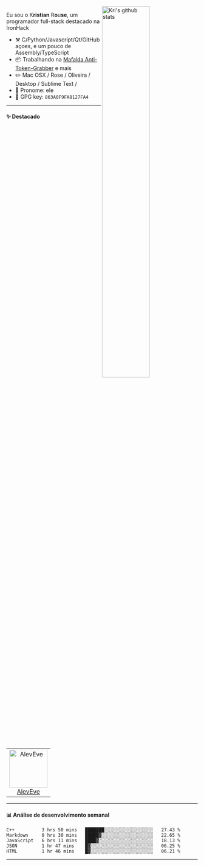 <img align="right" alt="Kri's github stats" width="50%" src="https://github-readme-stats.vercel.app/api?username=kristianrose&show_icons=true">

Eu sou o K**ristian** R**o**u**se**, um programador full-stack destacado na IronHack

-   :hammer_and_pick: C/Python/Javascript/Qt/GitHub açoes, e um pouco de Assembly/TypeScript
-   :package: Trabalhando na [Mafalda Anti-Token-Grabber](https://github.com/kristianrose) e mais
-   :pencil2: Mac OSX / Rose / Oliveira / Desktop / Sublime Text / 
-   :man: Pronome: ele
-   :key: GPG key: `863A0F9FA8127FA4`

---

#### :sparkles: Destacado


<table>
  <tr>
    <td align="center">
      <a href="https://github.com/AlevEve">
        <img src="https://avatars.githubusercontent.com/u/74690952?s=460&u=590e01854483c64110e0961a65cfac034768ac7f&v=4" width="100px;" alt="AlevEve"/>
      </a>
      <br />
      <a href="https://github.com/AlevEve">AlevEve</a>
    </td>
   
</table>


---

#### :bar_chart: Análise de desenvolvimento semanal


```text
C++          3 hrs 50 mins   ███████░░░░░░░░░░░░░░░░░░   27.43 % 
Markdown     0 hrs 30 mins   █████▓░░░░░░░░░░░░░░░░░░░   22.65 % 
JavaScript   6 hrs 11 mins   ████▓░░░░░░░░░░░░░░░░░░░░   18.13 % 
JSON         1 hr 47 mins    █▓░░░░░░░░░░░░░░░░░░░░░░░   06.25 % 
HTML         1 hr 46 mins    █▓░░░░░░░░░░░░░░░░░░░░░░░   06.21 % 
```


---
